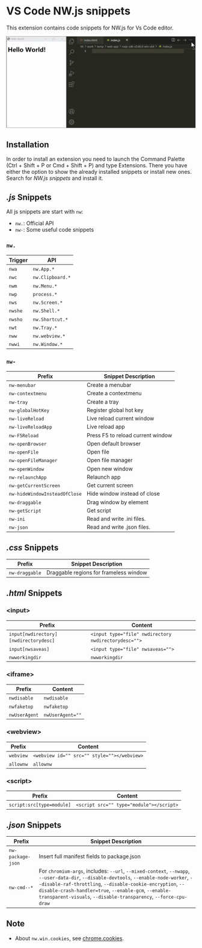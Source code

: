 # VS Code NW.js snippets

This extension contains code snippets for NW.js for Vs Code editor.

![](images/test.gif)

## Installation

In order to install an extension you need to launch the Command Palette (Ctrl + Shift + P or Cmd + Shift + P) and type Extensions. There you have either the option to show the already installed snippets or install new ones. Search for *NW.js snippets* and install it.

## *.js* Snippets

All js snippets are start with `nw`:
- `nw.`: Official API
- `nw-`: Some useful code snippets

### `nw.`
| Trigger | API |
| ------- | ------- |
| `nwa`   | `nw.App.*` |
| `nwc`   | `nw.Clipboard.*` |
| `nwm`   | `nw.Menu.*` |
| `nwp`   | `process.*` |
| `nws`   | `nw.Screen.*` |
| `nwshe` | `nw.Shell.*` |
| `nwsho` | `nw.Shortcut.*` |
| `nwt`   | `nw.Tray.*` |
| `nww`   | `nw.webview.*` |
| `nwwi`  | `nw.Window.*` |

### `nw-`

| Prefix | Snippet Description |
| ------- | ------- |
| `nw-menubar` | Create a menubar |
| `nw-contextmenu` | Create a contextmenu |
| `nw-tray` | Create a tray |
| `nw-globalHotKey` | Register global hot key |
| `nw-liveReload` | Live reload current window |
| `nw-liveReloadApp` | Live reload app |
| `nw-F5Reload` | Press F5 to reload current window |
| `nw-openBrowser` | Open default browser |
| `nw-openFile` | Open file |
| `nw-openFileManager` | Open file manager |
| `nw-openWindow` | Open new window |
| `nw-relaunchApp` | Relaunch app |
| `nw-getCurrentScreen` | Get current screen |
| `nw-hideWindowInsteadOfClose` | Hide window instead of close |
| `nw-draggable` | Drag window by element |
| `nw-getScript` | Get script |
| `nw-ini` | Read and write .ini files. |
| `nw-json` | Read and write .json files. |

## *.css* Snippets

| Prefix | Snippet Description |
| ------- | ------- |
| `nw-draggable` | Draggable regions for frameless window |

## *.html* Snippets

### \<input\>

| Prefix | Content |
| ------- | ------- |
| `input[nwdirectory][nwdirectorydesc]` | `<input type="file" nwdirectory nwdirectorydesc="">` |
| `input[nwsaveas]` | `<input type="file" nwsaveas="">` |
| `nwworkingdir` | `nwworkingdir` |

### \<iframe\>

| Prefix | Content |
| ------- | ------- |
| `nwdisable` | `nwdisable` |
| `nwfaketop` | `nwfaketop` |
| `nwUserAgent` | `nwUserAgent=""` |

### \<webview\>

| Prefix | Content |
| ------- | ------- |
| `webview` | `<webview id="" src="" style=""></webview>` |
| `allownw` | `allownw` |

### \<script\>
| Prefix | Content |
| ------- | ------- |
| `script:src[type=module]` | `<script src="" type="module"></script>` |

## *.json* Snippets

| Prefix | Snippet Description |
| ------- | ------- |
| `nw-package-json` | Insert full manifest fields to package.json |
| `nw-cmd--*` | For `chromium-args`, includes: `--url`, `--mixed-context`, `--nwapp`, `--user-data-dir`, `--disable-devtools`, `--enable-node-worker`, `--disable-raf-throttling`, `--disable-cookie-encryption`, `--disable-crash-handler=true`, `--enable-gcm`, `--enable-transparent-visuals`, `--disable-transparency`, `--force-cpu-draw` |

## Note

- About `nw.win.cookies`, see  [chrome.cookies](https://developer.chrome.com/docs/extensions/reference/cookies/).
